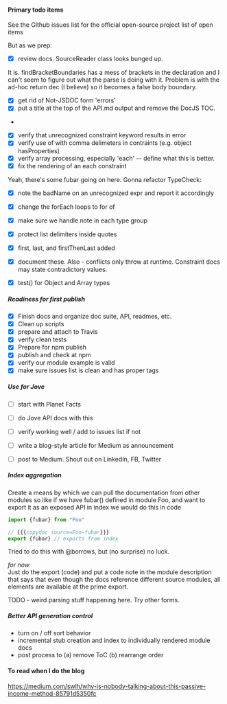 
#### Primary todo items
See the Github issues list for the official open-source project list of open items

But as we prep:

- [X] review docs. SourceReader class looks bunged up.

It is.  findBracketBoundaries has a mess of brackets in the declaration and I can't seem to figure out what the 
parse is doing with it.  Problem is with the ad-hoc return dec (I believe) so it becomes a false body boundary.


- [X] get rid of Not-JSDOC form 'errors'
- [X] put a title at the top of the API.md output and remove the DocJS TOC.
- 
- [X] verify that unrecognized constraint keyword results in error
- [X] verify use of <list> with comma delimeters in contraints (e.g. object hasProperties)
- [X] verify array processing, especially 'each' -- define what this is better.
- [X] fix the rendering of an each constraint

Yeah, there's some fubar going on here.  Gonna refactor TypeCheck:
- [X] note the badName on an unrecognized expr and report it accordingly
- [X] change the forEach loops to for of
- [X] make sure we handle note in each type group
- [X] protect list delimiters inside quotes

- [X] first, last, and firstThenLast added
- [X] document these. Also - conflicts only throw at runtime.  Constraint docs may state contradictory values.
- [X] test() for Object and Array types

##### Readiness for first publish

- [X] Finish docs and organize doc suite, API, readmes, etc.
- [X] Clean up scripts 
- [X] prepare and attach to Travis
- [X] verify clean tests
- [X] Prepare for npm publish
- [X] publish and check at npm
- [X] verify our module example is valid
- [X] make sure issues list is clean and has proper tags

##### Use for Jove

- [ ] start with Planet Facts
- [ ] do Jove API docs with this
- [ ] verify working well / add to issues list if not
- [ ] write a blog-style article for Medium as announcement
- [ ] post to Medium.  Shout out on LinkedIn, FB, Twitter


##### Index aggregation
Create a means by which we can pull the documentation from other modules
so like if we have fubar() defined in module Foo, and want to export it as an exposed API in index
we would do this in code

```typescript
import {fubar} from "Foo"

// {{{copydoc source=Foo~fubar}}}
export {fubar} // exports from index
```
Tried to do this with @borrows, but (no surprise) no luck.

_for now_  
Just do the export (code) and put a code note in the module description that says that even though the
docs reference different source modules, all elements are available at the prime export.

TODO - weird parsing stuff happening here.  Try other forms.

##### Better API generation control

- turn on / off sort behavior
- incremental stub creation and index to individually rendered module docs
- post process to (a) remove ToC (b) rearrange order


#### To read when I do the blog
https://medium.com/swlh/why-is-nobody-talking-about-this-passive-income-method-85791d5350fc